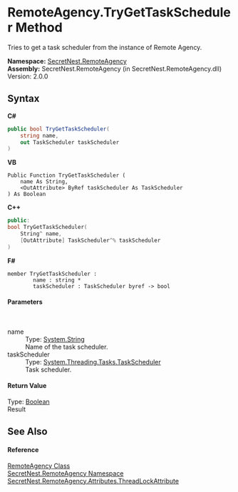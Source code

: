 # RemoteAgency.TryGetTaskScheduler Method 
 

Tries to get a task scheduler from the instance of Remote Agency.

**Namespace:**&nbsp;<a href="N_SecretNest_RemoteAgency">SecretNest.RemoteAgency</a><br />**Assembly:**&nbsp;SecretNest.RemoteAgency (in SecretNest.RemoteAgency.dll) Version: 2.0.0

## Syntax

**C#**<br />
``` C#
public bool TryGetTaskScheduler(
	string name,
	out TaskScheduler taskScheduler
)
```

**VB**<br />
``` VB
Public Function TryGetTaskScheduler ( 
	name As String,
	<OutAttribute> ByRef taskScheduler As TaskScheduler
) As Boolean
```

**C++**<br />
``` C++
public:
bool TryGetTaskScheduler(
	String^ name, 
	[OutAttribute] TaskScheduler^% taskScheduler
)
```

**F#**<br />
``` F#
member TryGetTaskScheduler : 
        name : string * 
        taskScheduler : TaskScheduler byref -> bool 

```


#### Parameters
&nbsp;<dl><dt>name</dt><dd>Type: <a href="https://docs.microsoft.com/dotnet/api/system.string" target="_blank">System.String</a><br />Name of the task scheduler.</dd><dt>taskScheduler</dt><dd>Type: <a href="https://docs.microsoft.com/dotnet/api/system.threading.tasks.taskscheduler" target="_blank">System.Threading.Tasks.TaskScheduler</a><br />Task scheduler.</dd></dl>

#### Return Value
Type: <a href="https://docs.microsoft.com/dotnet/api/system.boolean" target="_blank">Boolean</a><br />Result

## See Also


#### Reference
<a href="T_SecretNest_RemoteAgency_RemoteAgency">RemoteAgency Class</a><br /><a href="N_SecretNest_RemoteAgency">SecretNest.RemoteAgency Namespace</a><br /><a href="T_SecretNest_RemoteAgency_Attributes_ThreadLockAttribute">SecretNest.RemoteAgency.Attributes.ThreadLockAttribute</a><br />